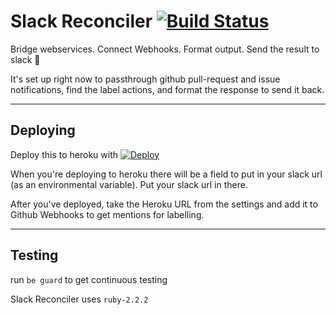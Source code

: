 # Slack Reconciler [![Build Status](https://travis-ci.org/Reliefwatch/slack-reconciler.svg?branch=master)](https://travis-ci.org/Reliefwatch/slack-reconciler)

Bridge webservices. Connect Webhooks. Format output. Send the result to slack :tada:

It's set up right now to passthrough github pull-request and issue notifications, find the label actions, and format the response to send it back.

---------

## Deploying

Deploy this to heroku with [![Deploy](https://www.herokucdn.com/deploy/button.svg)](https://heroku.com/deploy)

When you're deploying to heroku there will be a field to put in your slack url (as an environmental variable). Put your slack url in there.

After you've deployed, take the Heroku URL from the settings and add it to Github Webhooks to get mentions for labelling.

--------

## Testing

run `be guard` to get continuous testing

Slack Reconciler uses `ruby-2.2.2`